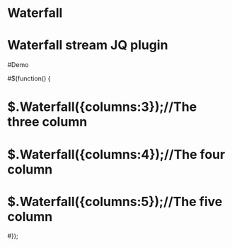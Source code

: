 # Waterfall
# Waterfall stream JQ plugin

#Demo

#$(function() {
#	$.Waterfall({columns:3});//The three column
#	$.Waterfall({columns:4});//The four column
#	$.Waterfall({columns:5});//The five column
#});

